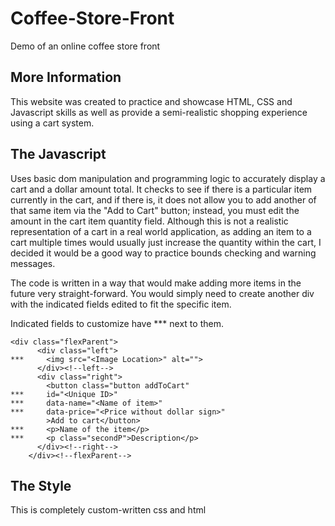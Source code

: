 # Coffee-Store-Front
Demo of an online coffee store front

## More Information
This website was created to practice and showcase HTML, CSS and Javascript skills as well as provide a semi-realistic shopping experience using a cart system.

## The Javascript
Uses basic dom manipulation and programming logic to accurately display a cart and a dollar amount total. It checks to see if there is a particular item currently in the cart, and if there is, it does not allow you to add another of that same item via the "Add to Cart" button; instead, you must edit the amount in the cart item quantity field.  Although this is not a realistic representation of a cart in a real world application, as adding an item to a cart multiple times would usually just increase the quantity within the cart, I decided it would be a good way to practice bounds checking and warning messages.

The code is written in a way that would make adding more items in the future very straight-forward.  You would simply need to create another
div with the indicated fields edited to fit the specific item.

Indicated fields to customize have *** next to them.
```
<div class="flexParent">
      <div class="left">
***     <img src="<Image Location>" alt="">
      </div><!--left-->
      <div class="right">
        <button class="button addToCart" 
***     id="<Unique ID>"
***     data-name="<Name of item>"
***     data-price="<Price without dollar sign>"
        >Add to cart</button>
***     <p>Name of the item</p>
***     <p class="secondP">Description</p>
      </div><!--right-->
    </div><!--flexParent-->
```

## The Style
This is completely custom-written css and html
